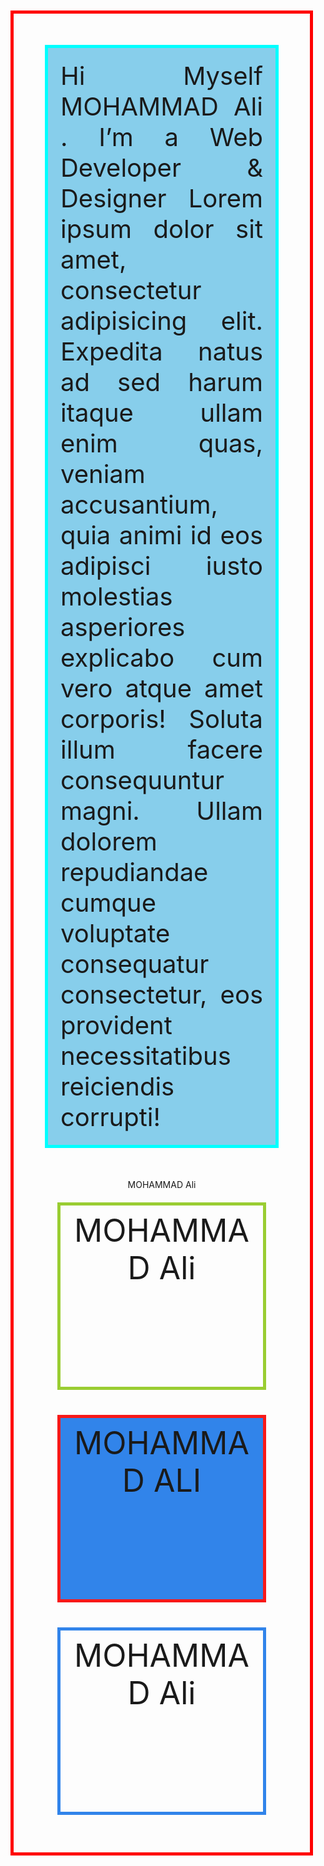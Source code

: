 <!DOCTYPE html>
<html lang="en">
<head>
  <meta charset="UTF-8">
  <meta name="viewport" content="width=device-width, initial-scale=1.0">
  <title>Box model</title>
  <style>
    *{
      background-color: hot pink ;
      margin: 0px;
      padding: 0px;
      width: fit-content;
      height: fit-content;
    }
    .container{
      margin:10px;
      border: 5px solid red;
    }
    .multibox{
      margin: 40px;
      width: auto;
      display: flex;
      flex-direction: row;
      justify-content: space-around;
      flex-flow: wrap;
    }

    .box1{
      padding: 10px;
      text-align: center;
      border: 5px solid rgb(0, 255, 170);
      width: 85%;
      height: 300px;
      background: yellowgreen;
      margin: 20px;
      box-sizing: border-box;
      font-size: 50px;
    }
    .box2{
      padding: 10px;
      text-align: center;
      border: 5px solid yellowgreen;
      width: 85%;
      height: 300px;
      background: bpg(16, 237, 163);  
      margin: 20px;
      box-sizing: border-box;
      font-size: 50px;
    }
    .box3{
      padding: 10px;
      text-align: center;
      border: 5px solid rgb(248, 25, 25);
      width: 85%;
      height: 300px;
      background: rgb(49, 132, 234);
      margin: 20px;
      box-sizing: border-box;
      font-size: 50px;
    }
    .box4{
      padding: 10px;
      text-align: center;
      border: 5px solid rgb(49, 132, 234);
      width: 85%;
      height: 300px;
      background: rgg(248, 25, 25);
      margin: 20px;
      box-sizing: border-box;
      font-size: 50px;
    }
    .main{
      border: 5px solid aqua;
      text-align: justify;
      padding: 20px;
      width: auto;
      height: auto;
      background: skyblue ;
      margin: 50px;
      box-sizing: border-box;
      font-size: 40px;
    }
  </style>
</head>
<body>
  <div class="container">
  <div class="main">Hi Myself MOHAMMAD Ali . I’m a Web Developer & Designer
    Lorem ipsum dolor sit amet, consectetur adipisicing elit. Expedita natus ad sed harum itaque ullam enim quas, veniam accusantium, quia animi id eos adipisci iusto molestias asperiores explicabo cum vero atque amet corporis! Soluta illum facere consequuntur magni. Ullam dolorem repudiandae cumque voluptate consequatur consectetur, eos provident necessitatibus reiciendis corrupti!</div>
    <div class="multibox">
    <div class="box1">MOHAMMAD Ali </div>
    <div class="box2">MOHAMMAD Ali</div>
    <div class="box3">MOHAMMAD ALI </div>
    <div class="box4">MOHAMMAD Ali
  </div>
  </div>
</div>
</body>
</html>

